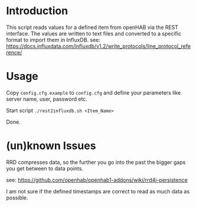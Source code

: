 # Introduction

This script reads values for a defined item from openHAB via the REST interface.
The values are written to text files and converted to a specific format to import them in InfluxDB.
see: https://docs.influxdata.com/influxdb/v1.2/write_protocols/line_protocol_reference/

# Usage

Copy `config.cfg.example` to `config.cfg` and define your parameters like server name, user, password etc.

Start script
`./rest2influxdb.sh <Item_Name>`

Done.


# (un)known Issues

RRD compresses data, so the further you go into the past the bigger gaps you get between to data points.

see: https://github.com/openhab/openhab1-addons/wiki/rrd4j-persistence

I am not sure if the defined timestamps are correct to read as much data as possible.


